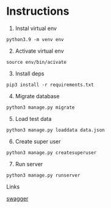 # Instructions

1. Instal virtual env
```
python3.9 -m venv env
```

2. Activate virtual env

```
source env/bin/acivate
```

3. Install deps

```
pip3 install -r requirements.txt
```

4. Migrate database

```
python3 manage.py migrate
```

5. Load test data

```
python3 manage.py loaddata data.json
```

6. Create super user

```
python3 manage.py createsuperuser
```

7. Run server

```
python3 manage.py runserver
```


Links

[swagger](http://localhost:8000/swagger/)
